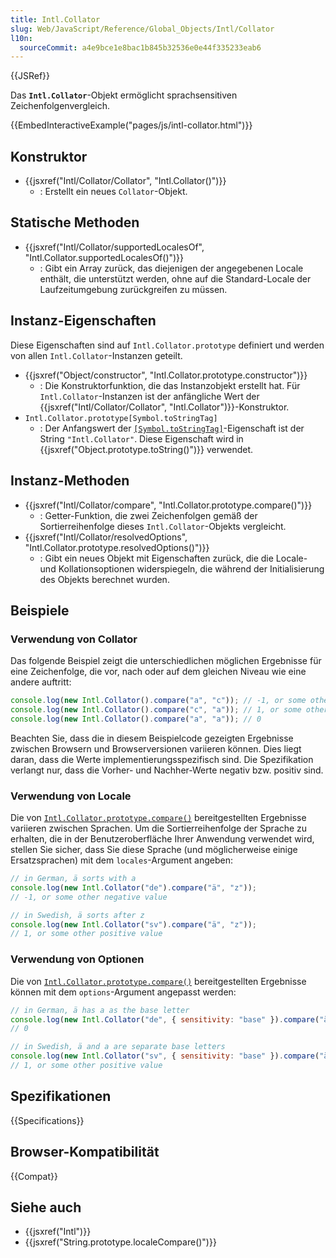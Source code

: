 ```yaml
---
title: Intl.Collator
slug: Web/JavaScript/Reference/Global_Objects/Intl/Collator
l10n:
  sourceCommit: a4e9bce1e8bac1b845b32536e0e44f335233eab6
---
```


{{JSRef}}

Das **`Intl.Collator`**-Objekt ermöglicht sprachsensitiven Zeichenfolgenvergleich.

{{EmbedInteractiveExample("pages/js/intl-collator.html")}}

## Konstruktor

- {{jsxref("Intl/Collator/Collator", "Intl.Collator()")}}
  - : Erstellt ein neues `Collator`-Objekt.

## Statische Methoden

- {{jsxref("Intl/Collator/supportedLocalesOf", "Intl.Collator.supportedLocalesOf()")}}
  - : Gibt ein Array zurück, das diejenigen der angegebenen Locale enthält, die unterstützt werden, ohne auf die Standard-Locale der Laufzeitumgebung zurückgreifen zu müssen.

## Instanz-Eigenschaften

Diese Eigenschaften sind auf `Intl.Collator.prototype` definiert und werden von allen `Intl.Collator`-Instanzen geteilt.

- {{jsxref("Object/constructor", "Intl.Collator.prototype.constructor")}}
  - : Die Konstruktorfunktion, die das Instanzobjekt erstellt hat. Für `Intl.Collator`-Instanzen ist der anfängliche Wert der {{jsxref("Intl/Collator/Collator", "Intl.Collator")}}-Konstruktor.
- `Intl.Collator.prototype[Symbol.toStringTag]`
  - : Der Anfangswert der [`[Symbol.toStringTag]`](/de/docs/Web/JavaScript/Reference/Global_Objects/Symbol/toStringTag)-Eigenschaft ist der String `"Intl.Collator"`. Diese Eigenschaft wird in {{jsxref("Object.prototype.toString()")}} verwendet.

## Instanz-Methoden

- {{jsxref("Intl/Collator/compare", "Intl.Collator.prototype.compare()")}}
  - : Getter-Funktion, die zwei Zeichenfolgen gemäß der Sortierreihenfolge dieses `Intl.Collator`-Objekts vergleicht.
- {{jsxref("Intl/Collator/resolvedOptions", "Intl.Collator.prototype.resolvedOptions()")}}
  - : Gibt ein neues Objekt mit Eigenschaften zurück, die die Locale- und Kollationsoptionen widerspiegeln, die während der Initialisierung des Objekts berechnet wurden.

## Beispiele

### Verwendung von Collator

Das folgende Beispiel zeigt die unterschiedlichen möglichen Ergebnisse für eine Zeichenfolge, die vor, nach oder auf dem gleichen Niveau wie eine andere auftritt:

```js
console.log(new Intl.Collator().compare("a", "c")); // -1, or some other negative value
console.log(new Intl.Collator().compare("c", "a")); // 1, or some other positive value
console.log(new Intl.Collator().compare("a", "a")); // 0
```

Beachten Sie, dass die in diesem Beispielcode gezeigten Ergebnisse zwischen Browsern und Browserversionen variieren können. Dies liegt daran, dass die Werte implementierungsspezifisch sind. Die Spezifikation verlangt nur, dass die Vorher- und Nachher-Werte negativ bzw. positiv sind.

### Verwendung von Locale

Die von [`Intl.Collator.prototype.compare()`](/de/docs/Web/JavaScript/Reference/Global_Objects/Intl/Collator/compare) bereitgestellten Ergebnisse variieren zwischen Sprachen. Um die Sortierreihenfolge der Sprache zu erhalten, die in der Benutzeroberfläche Ihrer Anwendung verwendet wird, stellen Sie sicher, dass Sie diese Sprache (und möglicherweise einige Ersatzsprachen) mit dem `locales`-Argument angeben:

```js
// in German, ä sorts with a
console.log(new Intl.Collator("de").compare("ä", "z"));
// -1, or some other negative value

// in Swedish, ä sorts after z
console.log(new Intl.Collator("sv").compare("ä", "z"));
// 1, or some other positive value
```

### Verwendung von Optionen

Die von [`Intl.Collator.prototype.compare()`](/de/docs/Web/JavaScript/Reference/Global_Objects/Intl/Collator/compare) bereitgestellten Ergebnisse können mit dem `options`-Argument angepasst werden:

```js
// in German, ä has a as the base letter
console.log(new Intl.Collator("de", { sensitivity: "base" }).compare("ä", "a"));
// 0

// in Swedish, ä and a are separate base letters
console.log(new Intl.Collator("sv", { sensitivity: "base" }).compare("ä", "a"));
// 1, or some other positive value
```

## Spezifikationen

{{Specifications}}

## Browser-Kompatibilität

{{Compat}}

## Siehe auch

- {{jsxref("Intl")}}
- {{jsxref("String.prototype.localeCompare()")}}
